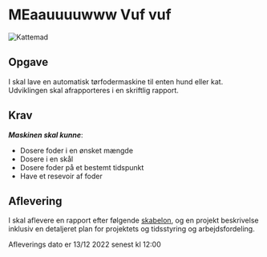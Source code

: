 # MEaauuuuwww Vuf vuf

![Kattemad](https://www.nobelfood.dk/wp-content/uploads/2019/11/hundefoder-selekt-piller.jpg)

## Opgave

I skal lave en automatisk tørfodermaskine til enten hund eller kat. Udviklingen skal afrapporteres i en skriftlig rapport.



## Krav

***Maskinen skal kunne***:

- Dosere foder i en ønsket mængde
- Dosere i en skål
- Dosere foder på et bestemt tidspunkt
- Have et resevoir af foder



## Aflevering

I skal aflevere en rapport efter følgende [skabelon](https://github.com/veirum/teknikfag/blob/master/Skabeloner/Skabelon%20til%20DDU%20rapport.md), og en projekt beskrivelse inklusiv en detaljeret plan for projektets og tidsstyring og arbejdsfordeling.

Afleverings dato er 13/12 2022 senest kl 12:00
